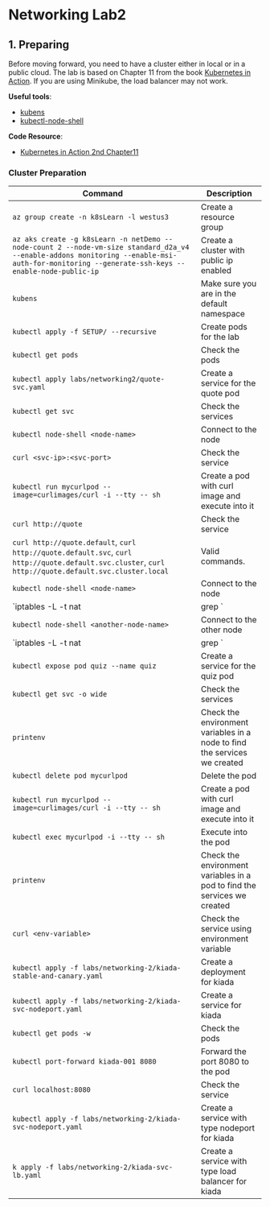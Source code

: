 # Networking Lab2

## 1. Preparing

Before moving forward, you need to have a cluster either in local or in a public cloud. The lab is based on Chapter 11 from the book [Kubernetes in Action](https://www.manning.com/books/kubernetes-in-action). If you are using Minikube, the load balancer may not work.

**Useful tools**:
- [kubens](https://github.com/ahmetb/kubectx)
- [kubectl-node-shell](https://github.com/kvaps/kubectl-node-shell)

**Code Resource**: 
- [Kubernetes in Action 2nd Chapter11](https://github.com/luksa/kubernetes-in-action-2nd-edition/tree/master/Chapter11)

### Cluster Preparation

| Command | Description |
| ------- | ----------- |
| `az group create -n k8sLearn -l westus3` | Create a resource group |
| `az aks create -g k8sLearn -n netDemo --node-count 2 --node-vm-size standard_d2a_v4 --enable-addons monitoring --enable-msi-auth-for-monitoring --generate-ssh-keys --enable-node-public-ip` | Create a cluster with public ip enabled |
| `kubens` | Make sure you are in the default namespace |
| `kubectl apply -f SETUP/ --recursive` | Create pods for the lab |
| `kubectl get pods` | Check the pods |
| `kubectl apply labs/networking2/quote-svc.yaml` | Create a service for the quote pod |
| `kubectl get svc` | Check the services |
| `kubectl node-shell <node-name>` | Connect to the node |
| `curl <svc-ip>:<svc-port>` | Check the service |
| `kubectl run mycurlpod --image=curlimages/curl -i --tty -- sh` | Create a pod with curl image and execute into it |
| `curl http://quote` | Check the service |
| `curl http://quote.default`, `curl http://quote.default.svc`, `curl http://quote.default.svc.cluster`, `curl http://quote.default.svc.cluster.local` | Valid commands. |
| `kubectl node-shell <node-name>` | Connect to the node |
| `iptables -L -t nat | grep <quote-svc-ip>` | Check the NAT rule for the service |
| `kubectl node-shell <another-node-name>` | Connect to the other node |
| `iptables -L -t nat | grep <quote-svc-ip>` | Check the NAT rule for the service |
| `kubectl expose pod quiz --name quiz` | Create a service for the quiz pod |
| `kubectl get svc -o wide` | Check the services |
| `printenv` | Check the environment variables in a node to find the services we created |
| `kubectl delete pod mycurlpod` | Delete the pod |
| `kubectl run mycurlpod --image=curlimages/curl -i --tty -- sh` | Create a pod with curl image and execute into it |
| `kubectl exec mycurlpod -i --tty -- sh` | Execute into the pod |
| `printenv` | Check the environment variables in a pod to find the services we created |
| `curl <env-variable>` | Check the service using environment variable |
| `kubectl apply -f labs/networking-2/kiada-stable-and-canary.yaml` | Create a deployment for kiada |
| `kubectl apply -f labs/networking-2/kiada-svc-nodeport.yaml` | Create a service for kiada |
| `kubectl get pods -w` | Check the pods |
| `kubectl port-forward kiada-001 8080` | Forward the port 8080 to the pod |
| `curl localhost:8080` | Check the service |
| `kubectl apply -f labs/networking-2/kiada-svc-nodeport.yaml` | Create a service with type nodeport for kiada |
| `k apply -f labs/networking-2/kiada-svc-lb.yaml` | Create a service with type load balancer for kiada |




